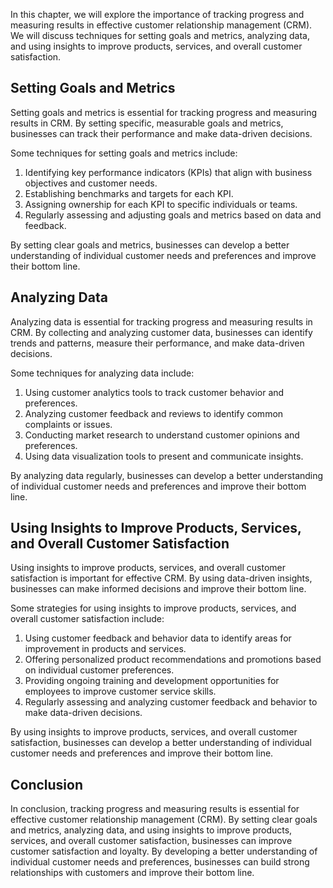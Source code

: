 
In this chapter, we will explore the importance of tracking progress and measuring results in effective customer relationship management (CRM). We will discuss techniques for setting goals and metrics, analyzing data, and using insights to improve products, services, and overall customer satisfaction.

Setting Goals and Metrics
-------------------------

Setting goals and metrics is essential for tracking progress and measuring results in CRM. By setting specific, measurable goals and metrics, businesses can track their performance and make data-driven decisions.

Some techniques for setting goals and metrics include:

1. Identifying key performance indicators (KPIs) that align with business objectives and customer needs.
2. Establishing benchmarks and targets for each KPI.
3. Assigning ownership for each KPI to specific individuals or teams.
4. Regularly assessing and adjusting goals and metrics based on data and feedback.

By setting clear goals and metrics, businesses can develop a better understanding of individual customer needs and preferences and improve their bottom line.

Analyzing Data
--------------

Analyzing data is essential for tracking progress and measuring results in CRM. By collecting and analyzing customer data, businesses can identify trends and patterns, measure their performance, and make data-driven decisions.

Some techniques for analyzing data include:

1. Using customer analytics tools to track customer behavior and preferences.
2. Analyzing customer feedback and reviews to identify common complaints or issues.
3. Conducting market research to understand customer opinions and preferences.
4. Using data visualization tools to present and communicate insights.

By analyzing data regularly, businesses can develop a better understanding of individual customer needs and preferences and improve their bottom line.

Using Insights to Improve Products, Services, and Overall Customer Satisfaction
-------------------------------------------------------------------------------

Using insights to improve products, services, and overall customer satisfaction is important for effective CRM. By using data-driven insights, businesses can make informed decisions and improve their bottom line.

Some strategies for using insights to improve products, services, and overall customer satisfaction include:

1. Using customer feedback and behavior data to identify areas for improvement in products and services.
2. Offering personalized product recommendations and promotions based on individual customer preferences.
3. Providing ongoing training and development opportunities for employees to improve customer service skills.
4. Regularly assessing and analyzing customer feedback and behavior to make data-driven decisions.

By using insights to improve products, services, and overall customer satisfaction, businesses can develop a better understanding of individual customer needs and preferences and improve their bottom line.

Conclusion
----------

In conclusion, tracking progress and measuring results is essential for effective customer relationship management (CRM). By setting clear goals and metrics, analyzing data, and using insights to improve products, services, and overall customer satisfaction, businesses can improve customer satisfaction and loyalty. By developing a better understanding of individual customer needs and preferences, businesses can build strong relationships with customers and improve their bottom line.
